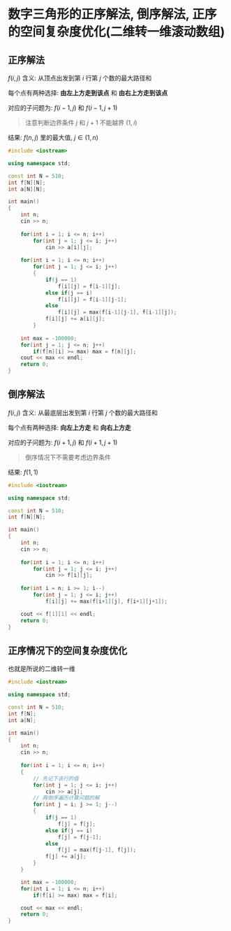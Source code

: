 # 数字三角形的正序解法, 倒序解法, 正序的空间复杂度优化(二维转一维滚动数组)

## 正序解法

$f(i,j)$ 含义: 从顶点出发到第 $i$ 行第 $j$ 个数的最大路径和

每个点有两种选择: **由左上方走到该点** 和 **由右上方走到该点**

对应的子问题为: $f(i-1, j)$ 和 $f(i-1, j+1)$

> 注意判断边界条件 $j$ 和 $j+1$ 不能越界 $(1,i)$

结果:  $f(n,j)$ 里的最大值, $j \in (1, n)$

```C++
#include <iostream>

using namespace std;

const int N = 510;
int f[N][N];
int a[N][N];

int main()
{
    int n;
    cin >> n;
    
    for(int i = 1; i <= n; i++) 
        for(int j = 1; j <= i; j++)
            cin >> a[i][j];
    
    for(int i = 1; i <= n; i++)
        for(int j = 1; j <= i; j++)
        {
            if(j == 1)
                f[i][j] = f[i-1][j];
            else if(j == i)
                f[i][j] = f[i-1][j-1];
            else
                f[i][j] = max(f[i-1][j-1], f[i-1][j]);
            f[i][j] += a[i][j];
        }
        
    int max = -100000;
    for(int j = 1; j <= n; j++) 
        if(f[n][i] >= max) max = f[n][j];
    cout << max << endl;
    return 0;
}
```

## 倒序解法

$f(i,j)$ 含义: 从最底层出发到第 $i$ 行第 $j$ 个数的最大路径和

每个点有两种选择: **向左上方走** 和 **向右上方走**

对应的子问题为: $f(i+1, j)$ 和 $f(i+1, j+1)$

> 倒序情况下不需要考虑边界条件

结果: $f(1,1)$

```C++
#include <iostream>

using namespace std;

const int N = 510;
int f[N][N];

int main()
{
    int n;
    cin >> n;
    
    for(int i = 1; i <= n; i++) 
        for(int j = 1; j <= i; j++)
            cin >> f[i][j];
    
    for(int i = n; i >= 1; i--)
        for(int j = 1; j <= i; j++)
            f[i][j] += max(f[i+1][j], f[i+1][j+1]);

    cout << f[1][1] << endl;
    return 0;
}
```

## 正序情况下的空间复杂度优化

也就是所说的二维转一维

```C++
#include <iostream>

using namespace std;

const int N = 510;
int f[N];
int a[N];

int main()
{
    int n;
    cin >> n;
    
    for(int i = 1; i <= n; i++) 
    {
        // 先记下该行的值
        for(int j = 1; j <= i; j++)
            cin >> a[j];
        // 再倒序遍历计算问题的解
        for(int j = i; j >= 1; j--)
        {
            if(j == 1)
                f[j] = f[j];
            else if(j == i)
                f[j] = f[j-1];
            else
                f[j] = max(f[j-1], f[j]);
            f[j] += a[j];
        }
    }

    int max = -100000;
    for(int i = 1; i <= n; i++) 
        if(f[i] >= max) max = f[i];

    cout << max << endl;
    return 0;
}
```